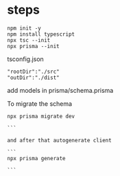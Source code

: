 # steps 

```
npm init -y 
npm install typescript 
npx tsc --init
npx prisma --init 

```

tsconfig.json

```
"rootDir":"./src"
"outDir":"./dist"

```

add models in
prisma/schema.prisma


To migrate the schema

```` 
npx prisma migrate dev 

```

and after that autogenerate client 

```
npx prisma generate

```
